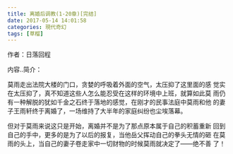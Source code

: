 ```yaml
---
title: 离婚后调教(1-20章)[完结]
date: 2017-05-14 14:01:58
categories: 現代奇幻
tags: [草榴]
---
```

作者：日落回程

内容..简介：

莫雨走出法院大楼的门口，贪婪的呼吸着外面的空气，太压抑了这里面的感
觉实在太压抑了，真不知道这些人怎么能忍受在这样的环境中上班，就算如此莫
雨仍有一种解脱的犹如千金之石终于落地的感觉，在刚才的民事法庭中莫雨和他
的妻子王雨轩终于离婚了，一场维持了大半年的家庭纠纷也尘埃落幕。

但对于莫雨来说这只是开始，离婚并不是为了那点原本属于自己的积蓄重新
回到自己的手中，更多的是为了以后的报复，当他岳父挥动自己的拳头无情的砸
在莫雨的头上，当自己的妻子卷走家中一切财物的时候莫雨就决定了——绝不善
了！